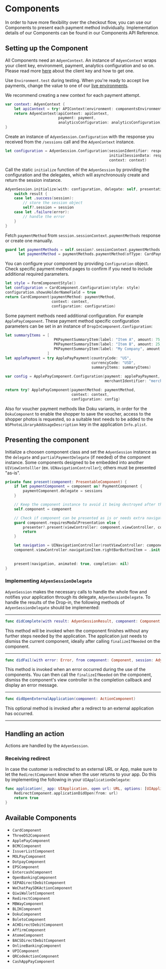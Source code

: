 # Components

In order to have more flexibility over the checkout flow, you can use our Components to present each payment method individually. Implementation details of our Components can be found in our Components API Reference.

## Setting up the Component

All Components need an ``AdyenContext``. An instance of ``AdyenContext`` wraps your client key, environment, payment, analytics configuration and so on.
Please read more [here](https://docs.adyen.com/development-resources/client-side-authentication) about the client key and how to get one.

Use ``Environment.test`` during testing. When you're ready to accept live payments, change the value to one of our [live environments](<doc:Environment>).

We recommend creating a new context for each payment attempt.

```swift
var context: AdyenContext {
    let apiContext = try! APIContext(environment: componentsEnvironment, clientKey: clientKey)
    return AdyenContext(apiContext: apiContext,
                        payment: payment,
                        analyticsConfiguration: analyticsConfiguration)
}
```

Create an instance of ``AdyenSession.Configuration`` with the response you received from the `/sessions` call and the ``AdyenContext`` instance.

```swift
let configuration = AdyenSession.Configuration(sessionIdentifier: response.sessionId,
                                               initialSessionData: response.sessionData,
                                               context: context)
```

Call the static `initialize` function of the ``AdyenSession`` by providing the configuration and the delegates, which will asynchronously create and return the session instance.

```swift
AdyenSession.initialize(with: configuration, delegate: self, presentationDelegate: self) { [weak self] result in
    switch result {
    case let .success(session):
        // store the session object
        self?.session = session
    case let .failure(error):
        // handle the error
    }
}
```

Fetch `paymentMethod` from `session.sessionContext.paymentMethods` response or create one manually.

```swift
guard let paymentMethods = self.session?.sessionContext.paymentMethods,
      let paymentMethod = paymentMethods.paymentMethod(ofType: CardPaymentMethod.self) else { return nil }
```

You can configure your component by providing `Configuration` object.
Check specific payment method pages to confirm if you need to include additional required parameters.

```swift
let style = FormComponentStyle()
let configuration = CardComponent.Configuration(style: style)
configuration.showsHolderNameField = true
return CardComponent(paymentMethod: paymentMethod,
                     context: context,
                     configuration: configuration)
```

Some payment methods need additional configuration. For example ``ApplePayComponent``. These payment method specific configuration parameters can be set in an instance of `DropInComponent.Configuration`:

```swift
let summaryItems = [
                      PKPaymentSummaryItem(label: "Item A", amount: 75, type: .final),
                      PKPaymentSummaryItem(label: "Item B", amount: 25, type: .final),
                      PKPaymentSummaryItem(label: "My Company", amount: 100, type: .final)
                   ]
let applePayment = try ApplePayPayment(countryCode: "US",
                                       currencyCode: "USD",
                                       summaryItems: summaryItems)
                                       
var config = ApplePayComponent.Configuration(payment: applePayPayment,
                                             merchantIdentifier: "merchant.com.adyen.MY_MERCHANT_ID")

return try? ApplePayComponent(paymentMethod: paymentMethod,
                              context: context,
                              configuration: config)
```

Also for voucher payment methods like Doku variants, in order for the ``DokuComponent`` to enable the shopper to save the voucher, access to the shopper photos is requested, so a suitable text needs to be added to the `NSPhotoLibraryAddUsageDescription` key in the application `Info.plist`.

## Presenting the component

Initialize a choosen component class and set the ``AdyenSession`` instance as the `delegate` and `partialPaymentDelegate` (if needed) of the component instance.
Some components designed to be embedded into another `UIViewContolller` (ex. `UINavigationController`); others must be presented "as-is".

```swift
private func present(component: PresentableComponent) {
    if let paymentComponent = component as? PaymentComponent {
        paymentComponent.delegate = sessions
    }

    // Keep the component instance to avoid it being destroyed after the function is executed.
    self.component = component

    // Check if component can be presented as is or needs extra navigation layer.
    guard component.requiresModalPresentation else {
        presenter?.present(viewController: component.viewController, completion: nil)
        return
    }

    let navigation = UINavigationController(rootViewController: component.viewController)
    component.viewController.navigationItem.rightBarButtonItem = .init(barButtonSystemItem: .cancel,
                                                                       target: self,
                                                                       action: #selector(cancelPressed))
    present(navigation, animated: true, completion: nil)
}
```

### Implementing `AdyenSessionDelegate`

``AdyenSession`` makes the necessary calls to handle the whole flow and notifies your application through its delegate, ``AdyenSessionDelegate``. To handle the results of the Drop-in, the following methods of ``AdyenSessionDelegate`` should be implemented:

---

```swift
func didComplete(with result: AdyenSessionResult, component: Component, session: AdyenSession)
```

This method will be invoked when the component finishes without any further steps needed by the application. The application just needs to dismiss the current component, ideally after calling `finalizeIfNeeded` on the component.

---

```swift
func didFail(with error: Error, from component: Component, session: AdyenSession)
```

This method is invoked when an error occurred during the use of the components.
You can then call the `finalizeIfNeeded` on the component, dismiss the component's view controller in the completion callback and display an error message.

---

```swift
func didOpenExternalApplication(component: ActionComponent)
```

This optional method is invoked after a redirect to an external application has occurred.

---

## Handling an action

Actions are handled by the ``AdyenSession``.


### Receiving redirect

In case the customer is redirected to an external URL or App, make sure to let the ``RedirectComponent`` know when the user returns to your app. Do this by implementing the following in your `UIApplicationDelegate`:

```swift
func application(_ app: UIApplication, open url: URL, options: [UIApplicationOpenURLOptionsKey: Any] = [:]) -> Bool {
    RedirectComponent.applicationDidOpen(from: url)
    return true
}
```

## Available Components

- ``CardComponent``
- ``ThreeDS2Component``
- ``ApplePayComponent``
- ``BCMCComponent``
- ``IssuerListComponent``
- ``MOLPayComponent``
- ``DotpayComponent``
- ``EPSComponent``
- ``EntercashComponent``
- ``OpenBankingComponent``
- ``SEPADirectDebitComponent``
- ``WeChatPaySDKActionComponent``
- ``QiwiWalletComponent``
- ``RedirectComponent``
- ``MBWayComponent``
- ``BLIKComponent``
- ``DokuComponent``
- ``BoletoComponent``
- ``ACHDirectDebitComponent``
- ``AffirmComponent``
- ``AtomeComponent``
- ``BACSDirectDebitComponent``
- ``OnlineBankingComponent``
- ``UPIComponent``
- ``QRCodeActionComponent``
- ``CashAppPayComponent``
